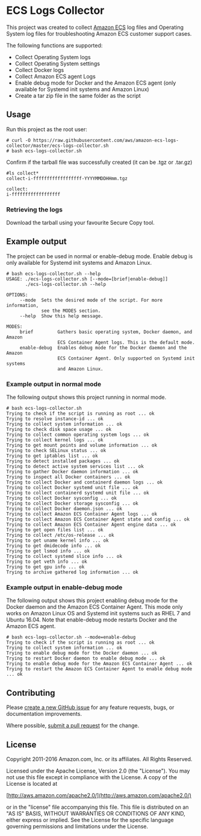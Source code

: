 # ECS Logs Collector

This project was created to collect [Amazon ECS](https://aws.amazon.com/ecs) log files and Operating System log files for troubleshooting Amazon ECS customer support cases.

The following functions are supported:

* Collect Operating System logs
* Collect Operating System settings
* Collect Docker logs
* Collect Amazon ECS agent Logs
* Enable debug mode for Docker and the Amazon ECS agent (only available for Systemd init systems and Amazon Linux)
* Create a tar zip file in the same folder as the script

## Usage
Run this project as the root user:

```
# curl -O https://raw.githubusercontent.com/aws/amazon-ecs-logs-collector/master/ecs-logs-collector.sh
# bash ecs-logs-collector.sh
```

Confirm if the tarball file was successfully created (it can be .tgz or .tar.gz)

```
#ls collect*
collect-i-ffffffffffffffffff-YYYYMMDDHHmm.tgz

collect:
i-ffffffffffffffffff
```
### Retrieving the logs

Download the tarball using your favourite Secure Copy tool.

## Example output
The project can be used in normal or enable-debug mode. Enable debug is only available for Systemd init systems and Amazon Linux.

```
# bash ecs-logs-collector.sh --help
USAGE: ./ecs-logs-collector.sh [--mode=[brief|enable-debug]]
       ./ecs-logs-collector.sh --help

OPTIONS:
     --mode  Sets the desired mode of the script. For more information,
             see the MODES section.
     --help  Show this help message.

MODES:
     brief         Gathers basic operating system, Docker daemon, and Amazon
                   ECS Container Agent logs. This is the default mode.
     enable-debug  Enables debug mode for the Docker daemon and the Amazon
                   ECS Container Agent. Only supported on Systemd init systems
                   and Amazon Linux.
```

### Example output in normal mode
The following output shows this project running in normal mode.

```
# bash ecs-logs-collector.sh
Trying to check if the script is running as root ... ok
Trying to resolve instance-id ... ok
Trying to collect system information ... ok
Trying to check disk space usage ... ok
Trying to collect common operating system logs ... ok
Trying to collect kernel logs ... ok
Trying to get mount points and volume information ... ok
Trying to check SELinux status ... ok
Trying to get iptables list ... ok
Trying to detect installed packages ... ok
Trying to detect active system services list ... ok
Trying to gather Docker daemon information ... ok
Trying to inspect all Docker containers ... ok
Trying to collect Docker and containerd daemon logs ... ok
Trying to collect Docker systemd unit file ... ok
Trying to collect containerd systemd unit file ... ok
Trying to collect Docker sysconfig ... ok
Trying to collect Docker storage sysconfig ... ok
Trying to collect Docker daemon.json ... ok
Trying to collect Amazon ECS Container Agent logs ... ok
Trying to collect Amazon ECS Container Agent state and config ... ok
Trying to collect Amazon ECS Container Agent engine data ... ok
Trying to get open files list ... ok
Trying to collect /etc/os-release ... ok
Trying to get uname kernel info ... ok
Trying to get dmidecode info ... ok
Trying to get lsmod info ... ok
Trying to collect systemd slice info ... ok
Trying to get veth info ... ok
Trying to get gpu info ... ok
Trying to archive gathered log information ... ok
```

### Example output in enable-debug mode
The following output shows this project enabling debug mode for the Docker daemon and the Amazon ECS Container Agent. This mode only works on Amazon Linux OS and Systemd init systems such as RHEL 7 and Ubuntu 16.04. Note that enable-debug mode restarts Docker and the Amazon ECS agent.

```
# bash ecs-logs-collector.sh --mode=enable-debug
Trying to check if the script is running as root ... ok
Trying to collect system information ... ok
Trying to enable debug mode for the Docker daemon ... ok
Trying to restart Docker daemon to enable debug mode ... ok
Trying to enable debug mode for the Amazon ECS Container Agent ... ok
Trying to restart the Amazon ECS Container Agent to enable debug mode ... ok
```

## Contributing

Please [create a new GitHub issue](https://github.com/awslabs/ecs-logs-collector/issues/new) for any feature requests, bugs, or documentation improvements.

Where possible, [submit a pull request](https://help.github.com/articles/creating-a-pull-request-from-a-fork/) for the change.

## License

Copyright 2011-2016 Amazon.com, Inc. or its affiliates. All Rights Reserved.

Licensed under the Apache License, Version 2.0 (the "License"). You may not use this file except in compliance with the License. A copy of the License is located at

[http://aws.amazon.com/apache2.0/](http://aws.amazon.com/apache2.0/)

or in the "license" file accompanying this file. This file is distributed on an "AS IS" BASIS, WITHOUT WARRANTIES OR CONDITIONS OF ANY KIND, either express or implied. See the License for the specific language governing permissions and limitations under the License.
